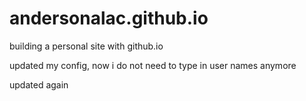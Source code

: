 # andersonalac.github.io

building a personal site with github.io

updated my config, now i do not need to type in user names anymore

updated again
